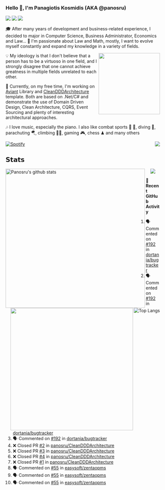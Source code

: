 ### Hello 👋, I'm Panagiotis Kosmidis (AKA @panosru)

[![](https://visitor-badge.glitch.me/badge?page_id=panosru-github-profile)](https://github.com/panosru) [![](https://img.shields.io/badge/-Panagiotis%20Kosmidis-blue?style=flat-square&logo=Linkedin&logoColor=white&link=https://www.linkedin.com/in/panagiotiskosmidis/)](https://www.linkedin.com/in/panagiotiskosmidis/) [![](https://img.shields.io/badge/-Europass%20CV-blue?style=flat-square&logo=microsoft-word&logoColor=white&link=https://europa.eu/!yX83UF)](https://europa.eu/!yX83UF)

🎓 After many years of development and business-related experience, I decided to major in Computer Science, Business Administrator, Economics and Law... 🤯 I'm passionate about Law and Math, mostly, I want to evolve myself constantly and expand my knowledge in a variety of fields.

<img align="right" width="200" src="https://user-images.githubusercontent.com/400362/145676737-ace81986-ddef-4213-b898-133aaecb023a.png" />

💡 My ideology is that I don't believe that a person has to be a virtuoso in one field, and I strongly disagree that one cannot achieve greatness in multiple fields unrelated to each other.

🔭 Currently, on my free time, I'm working on [Aviant](https://github.com/panosru/Aviant) Library and [CleanDDDArchitecture](https://github.com/panosru/CleanDDDArchitecture) template. Both are based on .Net/C# and demonstrate the use of Domain Driven Design, Clean Architecture, CQRS, Event Sourcing and plenty of interesting architectural approaches.

🎶 I love music, especially the piano. I also like combat sports 🥊 🤼, diving 🤿, parachuting 🪂, climbing 🧗🏻, gaming 🎮, chess ♟ and many others 

[![Spotify](https://novatorem.panosru.vercel.app/api/spotify)](https://open.spotify.com/user/panosru) [<img align="right" src="https://github-readme-stackoverflow.vercel.app/?userID=395187&theme=light&layout=compact">](https://stackoverflow.com/users/story/395187)

## 𝗦𝘁𝗮𝘁𝘀

<img width="455px" align="left" src="https://github-stats-git-custom-panosru.vercel.app/api?username=panosru&count_private=true&show_icons=true&include_all_commits=false&hide_border=true&custom_title=My%20Open%20Source%20Journey&locale=en&line_height=30" alt="Panosru's github stats" />

<img align="right" src="https://github-stats-git-custom-panosru.vercel.app/api/top-langs/?username=panosru&langs_count=20&layout=compact&count_private=true&hide_border=true&locale=en&exclude_repo=github-readme-stats,panosru, cockpit_GROUPS,jamesgeorge007,hedythedev,katerina-web,.net-rnd-i18n,php-censor,framework,BetterReflection,docker-php-censor,protos,node-jinjs,protos-docs,OxyNode" alt="Top Langs" />

<p align="center"><img src="http://github-readme-streak-stats.herokuapp.com?user=panosru&date_format=M%20j%5B%2C%20Y%5D&hide_border=true" /></p>


<img align="right" width="400" src="https://github-stats-git-custom-panosru.vercel.app/api/wakatime?username=panosru&hide_border=true" />

**👣 Recent GitHub Activity**

<!--START_SECTION:activity-->
1. 🗣 Commented on [#192](https://github.com/dortania/bugtracker/issues/192) in [dortania/bugtracker](https://github.com/dortania/bugtracker)
2. 🗣 Commented on [#192](https://github.com/dortania/bugtracker/issues/192) in [dortania/bugtracker](https://github.com/dortania/bugtracker)
3. 🗣 Commented on [#192](https://github.com/dortania/bugtracker/issues/192) in [dortania/bugtracker](https://github.com/dortania/bugtracker)
4. ❌ Closed PR [#2](https://github.com/panosru/CleanDDDArchitecture/pull/2) in [panosru/CleanDDDArchitecture](https://github.com/panosru/CleanDDDArchitecture)
5. ❌ Closed PR [#3](https://github.com/panosru/CleanDDDArchitecture/pull/3) in [panosru/CleanDDDArchitecture](https://github.com/panosru/CleanDDDArchitecture)
6. ❌ Closed PR [#4](https://github.com/panosru/CleanDDDArchitecture/pull/4) in [panosru/CleanDDDArchitecture](https://github.com/panosru/CleanDDDArchitecture)
7. ❌ Closed PR [#1](https://github.com/panosru/CleanDDDArchitecture/pull/1) in [panosru/CleanDDDArchitecture](https://github.com/panosru/CleanDDDArchitecture)
8. 🗣 Commented on [#55](https://github.com/easysoft/zentaopms/issues/55) in [easysoft/zentaopms](https://github.com/easysoft/zentaopms)
9. 🗣 Commented on [#55](https://github.com/easysoft/zentaopms/issues/55) in [easysoft/zentaopms](https://github.com/easysoft/zentaopms)
10. 🗣 Commented on [#55](https://github.com/easysoft/zentaopms/issues/55) in [easysoft/zentaopms](https://github.com/easysoft/zentaopms)
<!--END_SECTION:activity-->
